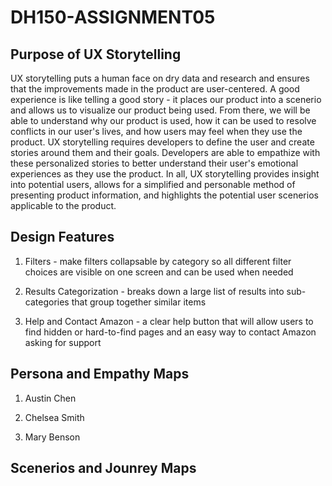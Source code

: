 # DH150-ASSIGNMENT05
## Purpose of UX Storytelling
UX storytelling puts a human face on dry data and research and ensures that the improvements made in the product are user-centered. A good experience is like telling a good story - it places our product into a scenerio and allows us to visualize our product being used. From there, we will be able to understand why our product is used, how it can be used to resolve conflicts in our user's lives, and how users may feel when they use the product. UX storytelling requires developers to define the user and create stories around them and their goals. Developers are able to empathize with these personalized stories to better understand their user's emotional experiences as they use the product. In all, UX storytelling provides insight into potential users, allows for a simplified and personable method of presenting product information, and highlights the potential user scenerios applicable to the product.


## Design Features
1. Filters - make filters collapsable by category so all different filter choices are visible on one screen and can be used when needed

2. Results Categorization - breaks down a large list of results into sub-categories that group together similar items

3. Help and Contact Amazon - a clear help button that will allow users to find hidden or hard-to-find pages and an easy way to contact Amazon asking for support

## Persona and Empathy Maps
1. Austin Chen


2. Chelsea Smith


3. Mary Benson
## Scenerios and Jounrey Maps
